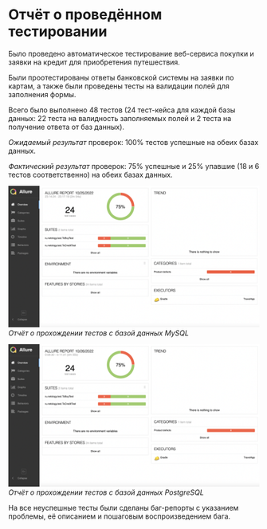 # Отчёт о проведённом тестировании

Было проведено автоматическое тестирование веб-сервиса покупки и заявки 
на кредит для приобретения путешествия. 

Были проотестированы ответы банковской системы на заявки по картам, а 
также были проведены тесты на валидации полей для заполнения формы.

Всего было выполнено 48 тестов (24 тест-кейса для каждой базы данных: 
22 теста на валидность заполняемых полей и 2 теста на получение ответа 
от баз данных).

_Ожидаемый результат_ проверок: 100% тестов успешные на обеих базах 
данных.

_Фактический результат_ проверок: 75% успешные и 25% упавшие (18 и 6 
тестов соответственно) на обеих базах данных.

![](../pictures/AllureReportMysql.png)
_Отчёт о прохождении тестов с базой данных MySQL_

![](../pictures/AllureReportPostgres.png)
_Отчёт о прохождении тестов с базой данных PostgreSQL_

На все неуспешные тесты были сделаны баг-репорты с указанием проблемы, её 
описанием и пошаговым воспроизведением бага.
